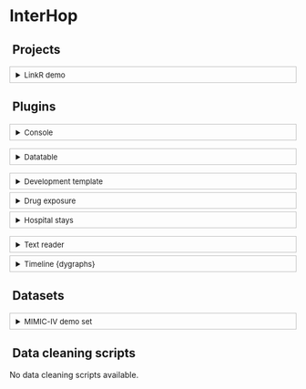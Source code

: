 # InterHop

<span id='generated_code_start'></span>

## <i class='fa fa-file-alt' style='color: steelblue; margin-right: 5px;'></i> Projects

<details style = 'border: solid 1px #c0c0c0; padding: 5px 10px; margin: 5px 0;'>
<summary><span style = 'font-size:13px;'>LinkR demo</summary>
</details>

## <i class='fa fa-terminal' style='color: steelblue; margin-right: 5px;'></i> Plugins

<details style = 'border: solid 1px #c0c0c0; padding: 5px 10px; margin: 5px 0;'>
<summary><span style = 'font-size:13px;'>Console</summary>

NA</details>

<details style = 'border: solid 1px #c0c0c0; padding: 5px 10px; margin: 5px 0;'>
<summary><span style = 'font-size:13px;'>Datatable</summary>

NA</details>

<details style = 'border: solid 1px #c0c0c0; padding: 5px 10px; margin: 5px 0;'>
<summary><span style = 'font-size:13px;'>Development template</summary>
</details>

<details style = 'border: solid 1px #c0c0c0; padding: 5px 10px; margin: 5px 0;'>
<summary><span style = 'font-size:13px;'>Drug exposure</summary>

# 1) Introduction

The "Drug exposure" plugin allows you to display **medication administration data** in the form of a **timeline**.

<div style="text-align: center;">
    <img 
        src="https://framagit.org/interhop/linkr/LinkR-content/-/raw/main/img/plugins/drug_exposure/en_figure.png"
        alt="Dygraphs timeline"
        style="width: 100%; max-width: 750px;"
    />
</div>

# 2) Features

## Figure settings

<div style="text-align: center;">
    <img 
        src="https://framagit.org/interhop/linkr/LinkR-content/-/raw/main/img/plugins/drug_exposure/en_figure_settings.png"
        alt="Figure settings"
        style="width: 100%; max-width: 400px; border: solid 1px #ccc; padding: 5px;"
    />
</div>

Here are the parameters you can adjust:

- **Data to display**: choose whether you want to display patient data or stay data

- **Concepts to display**:
    - *All concepts*: if you want to display all medications received by the patient during the period
    - *Concept classes*: if you want to display only one class of concepts. In this case, a dropdown menu allows you to choose which class(es) to display.
    - *Selected concepts*: if you want to display only certain medications, which you will choose from the concepts dropdown menu

- **Synchronize timelines**: several plugins work with a timeline (the scroll bar below the timeline where you can choose the period to display).
This feature allows you to synchronize the timelines of several widgets on the same tab.

## Code

<div style="text-align: center;">
    <img 
        src="https://framagit.org/interhop/linkr/LinkR-content/-/raw/main/img/plugins/drug_exposure/figure_and_code.png"
        alt="Figure and code"
        style="width: 100%; max-width: 750px; border: solid 1px #ccc; padding: 5px;"
    />
</div>

As with **all plugins** on LinkR, the **low-code** interface allows you to generate code from the graphical interface.

To do this, go to the "Figure settings" tab, and once you have chosen your parameters, click on "Display figure".

This will:

- **generate the code** corresponding to the chosen parameters
- then **execute the code** and display the figure corresponding to the code

You can then **modify the code** directly and save it.

If you click on "Run code" from the tab with the code editor, it will display the figure corresponding to the code.

However, if you are on the tab corresponding to the figure settings, it will erase the current code and replace it
with the code corresponding to the current parameters.

## Save files

<div style="text-align: center;">
    <img 
        src="https://framagit.org/interhop/linkr/LinkR-content/-/raw/main/img/plugins/drug_exposure/en_settings_files.png"
        alt="Settings files"
        style="width: 100%; max-width: 280px; border: solid 1px #ccc; padding: 5px;"
    />
</div>

You can **save** the figure parameters and code from the save files management page.

To do this, click on the name of the selected file at the top of the widget ("Save File 1" in the screenshot above).
You can then **add** or **delete** save files.

Then return to the "Figure settings" or "Code" tabs and save your parameters and code.

## General settings

<div style="text-align: center;">
    <img 
        src="https://framagit.org/interhop/linkr/LinkR-content/-/raw/main/img/plugins/drug_exposure/en_general_settings.png"
        alt="General settings"
        style="width: 100%; max-width: 260px; border: solid 1px #ccc; padding: 5px;"
    />
</div>

The general settings are divided into:

- **Display Settings**

    - **Show save file**: show or hide the name of the selected save file
    - **Figure and settings/editor side by side**: do you want the figure to appear side by side
    with the figure settings or the figure code? This avoids going back and forth between
    the different tabs during the widget configuration phase.

- **Code Execution**

    - **Run code when loading a save file**: this allows the code to be executed when
    the selected save file changes, which is useful when loading a project:
    this allows all widgets with this option to be loaded
    - **Run code when data is updated**: for this widget, this means that
    the data is updated when you change patient or visit, depending on the value of the 
    "Data to display" parameter</details>

<details style = 'border: solid 1px #c0c0c0; padding: 5px 10px; margin: 5px 0;'>
<summary><span style = 'font-size:13px;'>Hospital stays</summary>

NA</details>

<details style = 'border: solid 1px #c0c0c0; padding: 5px 10px; margin: 5px 0;'>
<summary><span style = 'font-size:13px;'>Text reader</summary>
</details>

<details style = 'border: solid 1px #c0c0c0; padding: 5px 10px; margin: 5px 0;'>
<summary><span style = 'font-size:13px;'>Timeline {dygraphs}</summary>

# 1) Introduction

The "Timeline {dygraphs}" plugin allows you to display **continuous data** in the form of a **timeline**,
such as **vital signs** or **laboratory data**.

<div style="text-align: center;">
    <img 
        src="https://framagit.org/interhop/linkr/LinkR-content/-/raw/main/img/plugins/timeline_dygraphs/figure.png"
        alt="Dygraphs timeline"
        style="width: 100%; max-width: 750px;"
    />
</div>

# 2) Features

## Figure settings

<div style="text-align: center;">
    <img 
        src="https://framagit.org/interhop/linkr/LinkR-content/-/raw/main/img/plugins/timeline_dygraphs/en_figure_settings.png"
        alt="Figure settings"
        style="width: 100%; max-width: 250px; border: solid 1px #ccc; padding: 5px;"
    />
</div>

Here are the parameters you can adjust:

- **Data to display**: choose whether you want to display patient data or visit data

- **Concepts**: which concepts do you want to see on the figure?
This list includes the concepts you selected when creating the widget.

- **Synchronize timelines**: several plugins work with a timeline
(the scroll bar below the timeline where you can choose the period to display).
This feature allows you to synchronize the timelines of several widgets on the same tab.

## Code

<div style="text-align: center;">
    <img 
        src="https://framagit.org/interhop/linkr/LinkR-content/-/raw/main/img/plugins/timeline_dygraphs/figure_and_code.png"
        alt="Figure and code"
        style="width: 100%; max-width: 750px; border: solid 1px #ccc; padding: 5px;"
    />
</div>

As with **all plugins** on LinkR, the **low-code** interface allows you to generate code from the graphical interface.

To do this, go to the "Figure settings" tab, and once you have chosen your parameters, click on "Display figure".

This will:

- **generate the code** corresponding to the chosen parameters
- then **execute the code** and display the figure corresponding to the code

You can then **modify the code** directly and save it.

If you click on "Run code" from the tab with the code editor, it will display the figure corresponding to the code.

However, if you are on the tab corresponding to the figure settings, it will erase the current code and replace it
with the code corresponding to the current parameters.

## Save files

<div style="text-align: center;">
    <img 
        src="https://framagit.org/interhop/linkr/LinkR-content/-/raw/main/img/plugins/timeline_dygraphs/en_settings_files.png"
        alt="Settings files"
        style="width: 100%; max-width: 280px; border: solid 1px #ccc; padding: 5px;"
    />
</div>

You can **save** the figure parameters and code from the save files management page.

To do this, click on the name of the selected file at the top of the widget ("Save File 1" in the screenshot above).
You can then **add** or **delete** save files.

Then return to the "Figure settings" or "Code" tabs and save your parameters and code.

## General settings

<div style="text-align: center;">
    <img 
        src="https://framagit.org/interhop/linkr/LinkR-content/-/raw/main/img/plugins/timeline_dygraphs/en_general_settings.png"
        alt="General settings"
        style="width: 100%; max-width: 280px; border: solid 1px #ccc; padding: 5px;"
    />
</div>

The general settings are divided into:

- **Display Settings**

    - **Show save file**: show or hide the name of the selected save file
    - **Figure and settings/editor side by side**: do you want the figure to appear side by side
    with the figure settings or the figure code? This avoids going back and forth between
    the different tabs during the widget configuration phase.

- **Code Execution**

    - **Run code when loading a save file**: this allows the code to be executed when
    the selected save file changes, which is useful when loading a project:
    this allows all widgets with this option to be loaded
    - **Run code when data is updated**: for this widget, this means that
    the data is updated when you change patient or visit, depending on the value of the 
    "Data to display" parameter</details>

## <i class='fa fa-database' style='color: steelblue; margin-right: 5px;'></i> Datasets

<details style = 'border: solid 1px #c0c0c0; padding: 5px 10px; margin: 5px 0;'>
<summary><span style = 'font-size:13px;'>MIMIC-IV demo set</summary>

The <a href="https://mimic.mit.edu/" target="_blank">MIMIC</a> database, or Medical Information Mart for Intensive Care, is a North American database containing data from over <strong>50,000 patients</strong> admitted to intensive care units. It is one of the most widely used critical care databases due to its free access.

Despite its imperfect data quality, it provides a solid foundation for <strong>learning to handle</strong> data from <strong>health data warehouses</strong> (HDW).

The database exists in several versions, with the most recent being MIMIC-IV.

### Test Data (Public Access)

The MIMIC database includes <strong>test datasets</strong> for versions III and IV, containing anonymized data from 100 patients, which are publicly accessible.

You can download the data here:

- <a href="https://physionet.org/content/mimiciii-demo/1.4/" target="_blank">MIMIC-III Test</a>: data with the <a href="https://mimic.mit.edu/docs/iii/tables/" target="_blank">MIMIC data schema</a>
- <a href="https://physionet.org/content/mimic-iv-demo-omop/0.9/" target="_blank">MIMIC-IV OMOP Test</a>: data with the <a href="https://ohdsi.github.io/CommonDataModel/cdm54.html" target="_blank">OMOP data schema</a>

### Full Data Access

To access the <strong>complete datasets</strong>, certain steps need to be completed.

Visit the <a href="https://physionet.org/content/mimiciii/1.4/" target="_blank">MIMIC-III database page</a>.

At the bottom of the page, you’ll see this alert:

<div style="background-color: #FBE1DE; padding: 10px; border-radius: 10px;" role="alert">
  This is a restricted-access resource. To access the files, you must fulfill all of the following requirements:
  <ul>
    <li>be a <a href="https://physionet.org/login/?next=/settings/credentialing/" target="_blank">credentialed user</a></li>
    <li>complete required training:</li>
        <ul>
            <li><a href="https://physionet.org/login/?next=/content/mimiciii/view-required-training/1.4/#1" target="_blank">CITI Data or Specimens Only Research</a></li>
            You may submit your training <a href="https://physionet.org/login/?next=/settings/training/" target="_blank">here</a>.
        </ul>
            <li>
            <a href="https://physionet.org/login/?next=/sign-dua/mimiciii/1.4/" target="_blank">sign the data use agreement</a> for the project
            </li>
  </ul>
</div>

You will need to start by registering on the <a href="https://physionet.org/register/" target="_blank">physionet.org</a> website.

Then, you must submit an <a href="https://physionet.org/settings/credentialing/" target="_blank">access request</a> to Physionet, providing some information and the contact details of a supervisor or colleague, who will receive an email.

Next, you must complete the CITI Course, a required training to access data hosted on Physionet. The steps are <a href="https://physionet.org/about/citi-course/" target="_blank">detailed here</a>.

Once the CITI Course is completed, you can <strong>download the certificate</strong> and <a href="https://physionet.org/settings/training/" target="_blank">upload it here</a> for validation by the Physionet team.

The final step is to sign the <a href="https://physionet.org/login/?next=/sign-dua/mimiciii/1.4/" target="_blank">data use agreement</a>.
</details>

## <i class='fa fa-code' style='color: steelblue; margin-right: 5px;'></i> Data cleaning scripts

No data cleaning scripts available.

<span id='generated_code_end'></span>
